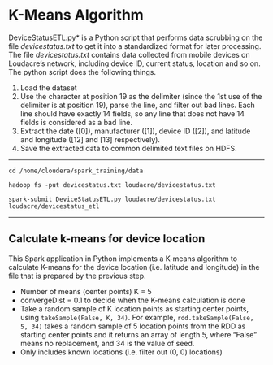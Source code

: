 # K-Means Algorithm

DeviceStatusETL.py* is a Python script that performs data scrubbing on the file *devicestatus.txt* to get it into a standardized format for later processing. The file *devicestatus.txt* contains data collected from mobile devices on Loudacre’s network, including device ID, current status, location and so on. The python script does the following things.
1. Load the dataset
2. Use the character at position 19 as the delimiter (since the 1st use of the delimiter is at position
19), parse the line, and filter out bad lines. Each line should have exactly 14 fields, so any line
that does not have 14 fields is considered as a bad line.
3. Extract the date ([0]), manufacturer ([1]),
device ID ([2]), and latitude and longitude ([12] and [13] respectively).
4. Save the extracted data to common delimited text files on HDFS.

---
`cd /home/cloudera/spark_training/data`

`hadoop fs -put devicestatus.txt loudacre/devicestatus.txt`

`spark-submit DeviceStatusETL.py loudacre/devicestatus.txt loudacre/devicestatus_etl`

---

## Calculate k-means for device location

This Spark application in Python implements a K-means algorithm to calculate K-means for the device location (i.e. latitude and longitude) in the file that is prepared by the previous step.


* Number of means (center points) K = 5
* convergeDist = 0.1 to decide when the K-means calculation is done
* Take a random sample of K location points as starting center points, using `takeSample(False, K, 34)`. For example, `rdd.takeSample(False, 5, 34)` takes a random sample of 5 location points from the RDD as starting center points and it returns an array of length 5, where “False” means no replacement, and 34 is the value of seed.
* Only includes known locations (i.e. filter out (0, 0) locations)
